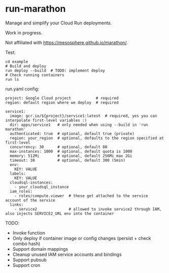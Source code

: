 # run-marathon
Manage and simplify your Cloud Run deployments.

Work in progress.

Not affiliated with https://mesosphere.github.io/marathon/.

Test:
```
cd example
# Build and deploy
run deploy --build  # TODO: implement deploy
# Check running containers
run ls
```

run.yaml config:
```
project: Google Cloud project           # required
region: default region where we deploy  # required

service1:
  image: gcr.io/${project}/service1:latest  # required, yes you can interpolate first-level variables :)
  dir: apps/service1   # only needed when using --build in 'run marathon'
  authenticated: true  # optional, default true (private)
  region: your_region  # optional, defaults to the region specified at first-level
  concurrency: 30      # optional, default 80
  max-instances: 1000  # optional, default quota is 1000
  memory: 512Mi        # optional, default 256Mi max 2Gi
  timeout: 30          # optional, default 300 (5min)
  env:
    KEY: VALUE
  labels:
    KEY: VALUE
  cloudsql-instances:
    - your_cloudsql_instance
  iam_roles:
    - roles/compute.viewer  # these get attached to the service account of the service
  links:
    - service2              # allowed to invoke service2 through IAM, also injects SERVICE2_URL env into the container
```

TODO:
- Invoke function
- Only deploy if container image or config changes (persist + check combo hash)
- Support domain mappings
- Cleanup unused IAM service accounts and bindings
- Support pubsub
- Support cron
